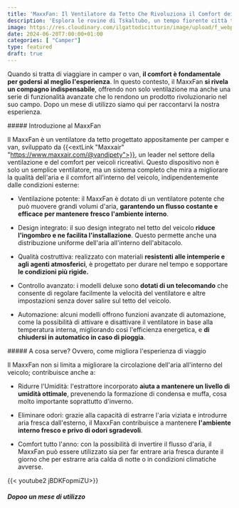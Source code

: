 ```yaml
---
title: 'MaxxFan: Il Ventilatore da Tetto Che Rivoluziona il Comfort dei Viaggi'
description: 'Esplora le rovine di Tskaltubo, un tempo fiorente città termale in Georgia. Scopri il suo passato glorioso, il declino doloroso e l''atmosfera suggestiva di un luogo sospeso nel tempo.'
image: https://res.cloudinary.com/ilgattodicitturin/image/upload/f_webp,q_auto:good,w_800,c_scale,dpr_auto/v1713011125/Articoli/Direzione%20giappone/Direzione19/ushguli-dall-alto_hzhbkm.jpg
date: 2024-06-20T7:00:00+01:00
categories: [ "Camper"]
type: featured  
draft: true
---
```


Quando si tratta di viaggiare in camper o van, **il comfort è fondamentale per godersi al meglio l'esperienza**. In questo contesto, il MaxxFan **si rivela un compagno indispensabile**, offrendo non solo ventilazione ma anche una serie di funzionalità avanzate che lo rendono un prodotto rivoluzionario nel suo campo. Dopo un mese di utilizzo siamo qui per raccontarvi la nostra esperienza.

##### Introduzione al MaxxFan

Il MaxxFan è un ventilatore da tetto progettato appositamente per camper e van, sviluppato da {{<extLink "Maxxair" "https://www.maxxair.com/@vandipety">}}, un leader nel settore della ventilazione e del comfort per veicoli ricreativi. Questo dispositivo non è solo un semplice ventilatore, ma un sistema completo che mira a migliorare la qualità dell'aria e il comfort all'interno del veicolo, indipendentemente dalle condizioni esterne:

- Ventilazione potente: il MaxxFan è dotato di un ventilatore potente che può muovere grandi volumi d'aria, **garantendo un flusso costante e efficace per mantenere fresco l'ambiente interno**.

- Design integrato: il suo design integrato nel tetto del veicolo **riduce l'ingombro e ne facilita l'installazione**. Questo permette anche una distribuzione uniforme dell'aria all'interno dell'abitacolo.

- Qualità costruttiva: realizzato con materiali **resistenti alle intemperie e agli agenti atmosferici**, è progettato per durare nel tempo e sopportare **le condizioni più rigide.**

- Controllo avanzato: i modelli deluxe sono **dotati di un telecomando** che consente di regolare facilmente la velocità del ventilatore e altre impostazioni senza dover salire sul tetto del veicolo.

- Automazione: alcuni modelli offrono funzioni avanzate di automazione, come la possibilità di attivare e disattivare il ventilatore in base alla temperatura interna, migliorando così l'efficienza energetica, e **di chiudersi in automatico in caso di pioggia**.

##### A cosa serve? Ovvero, come migliora l'esperienza di viaggio

Il MaxxFan non si limita a migliorare la circolazione dell'aria all'interno del veicolo; contribuisce anche a:

- Ridurre l'Umidità: l'estrattore incorporato **aiuta a mantenere un livello di umidità ottimale**, prevenendo la formazione di condensa e muffa, cosa molto importante soprattutto d'inverno.

- Eliminare odori: grazie alla capacità di estrarre l'aria viziata e introdurre aria fresca dall'esterno, il MaxxFan contribuisce a mantenere **l'ambiente interno fresco e privo di odori sgradevoli**. 

- Comfort tutto l'anno: con la possibilità di invertire il flusso d'aria, il MaxxFan può essere utilizzato sia per far entrare aria fresca durante il giorno che per estrarre aria calda di notte o in condizioni climatiche avverse.

{{< youtube2 jBDKFopmiZU>}}

##### Dopoo un mese di utilizzo